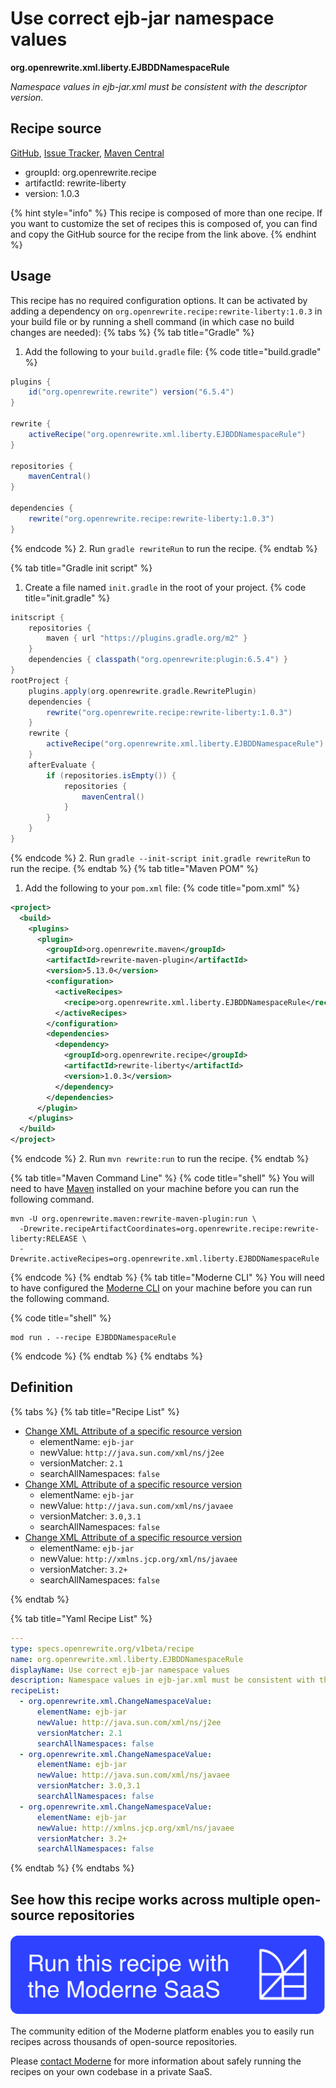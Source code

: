 # Use correct ejb-jar namespace values

**org.openrewrite.xml.liberty.EJBDDNamespaceRule**

_Namespace values in ejb-jar.xml must be consistent with the descriptor version._

## Recipe source

[GitHub](https://github.com/openrewrite/rewrite-liberty/blob/main/src/main/resources/META-INF/rewrite/was-to-liberty.yml), [Issue Tracker](https://github.com/openrewrite/rewrite-liberty/issues), [Maven Central](https://central.sonatype.com/artifact/org.openrewrite.recipe/rewrite-liberty/1.0.3/jar)

* groupId: org.openrewrite.recipe
* artifactId: rewrite-liberty
* version: 1.0.3

{% hint style="info" %}
This recipe is composed of more than one recipe. If you want to customize the set of recipes this is composed of, you can find and copy the GitHub source for the recipe from the link above.
{% endhint %}

## Usage

This recipe has no required configuration options. It can be activated by adding a dependency on `org.openrewrite.recipe:rewrite-liberty:1.0.3` in your build file or by running a shell command (in which case no build changes are needed): 
{% tabs %}
{% tab title="Gradle" %}
1. Add the following to your `build.gradle` file:
{% code title="build.gradle" %}
```groovy
plugins {
    id("org.openrewrite.rewrite") version("6.5.4")
}

rewrite {
    activeRecipe("org.openrewrite.xml.liberty.EJBDDNamespaceRule")
}

repositories {
    mavenCentral()
}

dependencies {
    rewrite("org.openrewrite.recipe:rewrite-liberty:1.0.3")
}
```
{% endcode %}
2. Run `gradle rewriteRun` to run the recipe.
{% endtab %}

{% tab title="Gradle init script" %}
1. Create a file named `init.gradle` in the root of your project.
{% code title="init.gradle" %}
```groovy
initscript {
    repositories {
        maven { url "https://plugins.gradle.org/m2" }
    }
    dependencies { classpath("org.openrewrite:plugin:6.5.4") }
}
rootProject {
    plugins.apply(org.openrewrite.gradle.RewritePlugin)
    dependencies {
        rewrite("org.openrewrite.recipe:rewrite-liberty:1.0.3")
    }
    rewrite {
        activeRecipe("org.openrewrite.xml.liberty.EJBDDNamespaceRule")
    }
    afterEvaluate {
        if (repositories.isEmpty()) {
            repositories {
                mavenCentral()
            }
        }
    }
}
```
{% endcode %}
2. Run `gradle --init-script init.gradle rewriteRun` to run the recipe.
{% endtab %}
{% tab title="Maven POM" %}
1. Add the following to your `pom.xml` file:
{% code title="pom.xml" %}
```xml
<project>
  <build>
    <plugins>
      <plugin>
        <groupId>org.openrewrite.maven</groupId>
        <artifactId>rewrite-maven-plugin</artifactId>
        <version>5.13.0</version>
        <configuration>
          <activeRecipes>
            <recipe>org.openrewrite.xml.liberty.EJBDDNamespaceRule</recipe>
          </activeRecipes>
        </configuration>
        <dependencies>
          <dependency>
            <groupId>org.openrewrite.recipe</groupId>
            <artifactId>rewrite-liberty</artifactId>
            <version>1.0.3</version>
          </dependency>
        </dependencies>
      </plugin>
    </plugins>
  </build>
</project>
```
{% endcode %}
2. Run `mvn rewrite:run` to run the recipe.
{% endtab %}

{% tab title="Maven Command Line" %}
{% code title="shell" %}
You will need to have [Maven](https://maven.apache.org/download.cgi) installed on your machine before you can run the following command.

```shell
mvn -U org.openrewrite.maven:rewrite-maven-plugin:run \
  -Drewrite.recipeArtifactCoordinates=org.openrewrite.recipe:rewrite-liberty:RELEASE \
  -Drewrite.activeRecipes=org.openrewrite.xml.liberty.EJBDDNamespaceRule
```
{% endcode %}
{% endtab %}
{% tab title="Moderne CLI" %}
You will need to have configured the [Moderne CLI](https://docs.moderne.io/moderne-cli/cli-intro) on your machine before you can run the following command.

{% code title="shell" %}
```shell
mod run . --recipe EJBDDNamespaceRule
```
{% endcode %}
{% endtab %}
{% endtabs %}

## Definition

{% tabs %}
{% tab title="Recipe List" %}
* [Change XML Attribute of a specific resource version](../../xml/changenamespacevalue.md)
  * elementName: `ejb-jar`
  * newValue: `http://java.sun.com/xml/ns/j2ee`
  * versionMatcher: `2.1`
  * searchAllNamespaces: `false`
* [Change XML Attribute of a specific resource version](../../xml/changenamespacevalue.md)
  * elementName: `ejb-jar`
  * newValue: `http://java.sun.com/xml/ns/javaee`
  * versionMatcher: `3.0,3.1`
  * searchAllNamespaces: `false`
* [Change XML Attribute of a specific resource version](../../xml/changenamespacevalue.md)
  * elementName: `ejb-jar`
  * newValue: `http://xmlns.jcp.org/xml/ns/javaee`
  * versionMatcher: `3.2+`
  * searchAllNamespaces: `false`

{% endtab %}

{% tab title="Yaml Recipe List" %}
```yaml
---
type: specs.openrewrite.org/v1beta/recipe
name: org.openrewrite.xml.liberty.EJBDDNamespaceRule
displayName: Use correct ejb-jar namespace values
description: Namespace values in ejb-jar.xml must be consistent with the descriptor version.
recipeList:
  - org.openrewrite.xml.ChangeNamespaceValue:
      elementName: ejb-jar
      newValue: http://java.sun.com/xml/ns/j2ee
      versionMatcher: 2.1
      searchAllNamespaces: false
  - org.openrewrite.xml.ChangeNamespaceValue:
      elementName: ejb-jar
      newValue: http://java.sun.com/xml/ns/javaee
      versionMatcher: 3.0,3.1
      searchAllNamespaces: false
  - org.openrewrite.xml.ChangeNamespaceValue:
      elementName: ejb-jar
      newValue: http://xmlns.jcp.org/xml/ns/javaee
      versionMatcher: 3.2+
      searchAllNamespaces: false

```
{% endtab %}
{% endtabs %}

## See how this recipe works across multiple open-source repositories

[![Moderne Link Image](/.gitbook/assets/ModerneRecipeButton.png)](https://app.moderne.io/recipes/org.openrewrite.xml.liberty.EJBDDNamespaceRule)

The community edition of the Moderne platform enables you to easily run recipes across thousands of open-source repositories.

Please [contact Moderne](https://moderne.io/product) for more information about safely running the recipes on your own codebase in a private SaaS.
